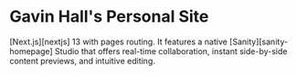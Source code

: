 # Gavin Hall's Personal Site<!-- omit in toc -->

[Next.js][nextjs] 13 with pages routing. It features a native [Sanity][sanity-homepage] Studio that offers real-time collaboration, instant side-by-side content previews, and intuitive editing.
